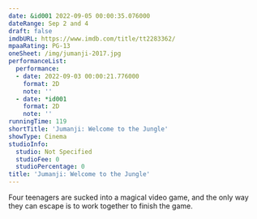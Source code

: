 ```yaml
---
date: &id001 2022-09-05 00:00:35.076000
dateRange: Sep 2 and 4
draft: false
imdbURL: https://www.imdb.com/title/tt2283362/
mpaaRating: PG-13
oneSheet: /img/jumanji-2017.jpg
performanceList:
  performance:
  - date: 2022-09-03 00:00:21.776000
    format: 2D
    note: ''
  - date: *id001
    format: 2D
    note: ''
runningTime: 119
shortTitle: 'Jumanji: Welcome to the Jungle'
showType: Cinema
studioInfo:
  studio: Not Specified
  studioFee: 0
  studioPercentage: 0
title: 'Jumanji: Welcome to the Jungle'
---
```


Four teenagers are sucked into a magical video game, and the only way they can escape is to work together to finish the game.